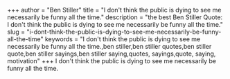 +++
author = "Ben Stiller"
title = "I don't think the public is dying to see me necessarily be funny all the time."
description = "the best Ben Stiller Quote: I don't think the public is dying to see me necessarily be funny all the time."
slug = "i-dont-think-the-public-is-dying-to-see-me-necessarily-be-funny-all-the-time"
keywords = "I don't think the public is dying to see me necessarily be funny all the time.,ben stiller,ben stiller quotes,ben stiller quote,ben stiller sayings,ben stiller saying,quotes, sayings,quote, saying, motivation"
+++
I don't think the public is dying to see me necessarily be funny all the time.
